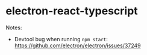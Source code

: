 # electron-react-typescript

Notes:
- Devtool bug when running `npm start`: https://github.com/electron/electron/issues/37249